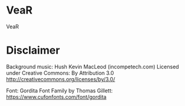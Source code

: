 # VeaR
VeaR

# Disclaimer
Background music:
Hush Kevin MacLeod (incompetech.com) Licensed under Creative Commons: By Attribution 3.0 http://creativecommons.org/licenses/by/3.0/

Font: 
Gordita Font Family by Thomas Gillett: https://www.cufonfonts.com/font/gordita

